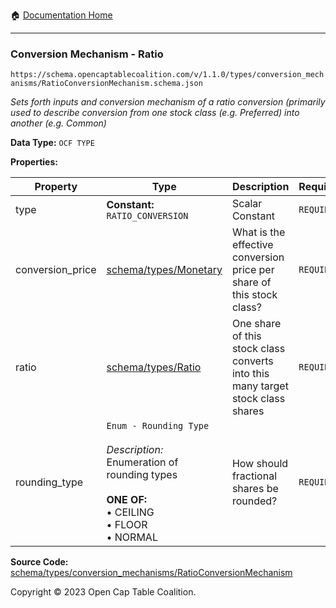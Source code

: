 :house: [Documentation Home](../../../../README.md)

---

### Conversion Mechanism - Ratio

`https://schema.opencaptablecoalition.com/v/1.1.0/types/conversion_mechanisms/RatioConversionMechanism.schema.json`

_Sets forth inputs and conversion mechanism of a ratio conversion (primarily used to describe conversion from one stock class (e.g. Preferred) into another (e.g. Common)_

**Data Type:** `OCF TYPE`

**Properties:**

| Property         | Type                                                                                                                                                       | Description                                                                     | Required   |
| ---------------- | ---------------------------------------------------------------------------------------------------------------------------------------------------------- | ------------------------------------------------------------------------------- | ---------- |
| type             | **Constant:** `RATIO_CONVERSION`                                                                                                                           | Scalar Constant                                                                 | `REQUIRED` |
| conversion_price | [schema/types/Monetary](../Monetary.md)                                                                                                                    | What is the effective conversion price per share of this stock class?           | `REQUIRED` |
| ratio            | [schema/types/Ratio](../Ratio.md)                                                                                                                          | One share of this stock class converts into this many target stock class shares | `REQUIRED` |
| rounding_type    | `Enum - Rounding Type`</br></br>_Description:_ Enumeration of rounding types</br></br>**ONE OF:** </br>&bull; CEILING </br>&bull; FLOOR </br>&bull; NORMAL | How should fractional shares be rounded?                                        | `REQUIRED` |

**Source Code:** [schema/types/conversion_mechanisms/RatioConversionMechanism](../../../../../schema/types/conversion_mechanisms/RatioConversionMechanism.schema.json)

Copyright © 2023 Open Cap Table Coalition.
